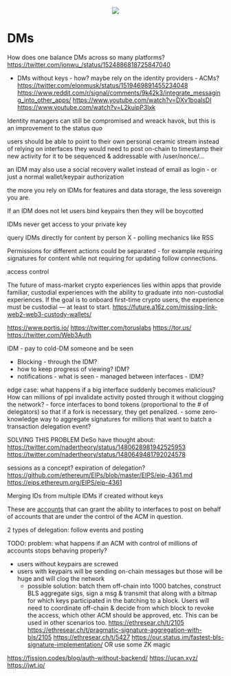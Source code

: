 <div style="text-align: center;">
    <img src="https://png.pngitem.com/pimgs/s/207-2073499_translate-platform-from-english-to-spanish-work-in.png">
</div>

# DMs

How does one balance DMs across so many platforms?
https://twitter.com/jonwu_/status/1524886818725847040

- DMs without keys - how?
    maybe rely on the identity providers - ACMs?
    https://twitter.com/elonmusk/status/1519469891455234048
    https://www.reddit.com/r/signal/comments/9k42k3/integrate_messaging_into_other_apps/
    https://www.youtube.com/watch?v=DXv1boalsDI
    https://www.youtube.com/watch?v=L2kuipP3lxk


Identity managers can still be compromised and wreack havok, but this is an improvement to the status quo

users should be able to point to their own personal ceramic stream instead of relying on interfaces
    they would need to post on-chain to timestamp their new activity for it to be sequenced & addressable with /user/nonce/...


an IDM may also use a social recovery wallet instead of email as login - or just a normal wallet/keypair authorization

the more you rely on IDMs for features and data storage, the less sovereign you are.


If an IDM does not let users bind keypairs then they will be boycotted

IDMs never get access to your private key


query IDMs directly for content by person X - polling mechanics like RSS


Permissions for different actions could be separated - for example requiring signatures for content while not requiring for updating follow connections.


access control

The future of mass-market crypto experiences lies within apps that provide familiar, custodial experiences with the ability to graduate into non-custodial experiences.
If the goal is to onboard first-time crypto users, the experience must be custodial — at least to start.
https://future.a16z.com/missing-link-web2-web3-custody-wallets/

https://www.portis.io/
https://twitter.com/toruslabs
    https://tor.us/
https://twitter.com/Web3Auth



IDM - pay to cold-DM someone and be seen


- Blocking - through the IDM?
- how to keep progress of viewing? IDM?
- notifications - what is seen - managed between interfaces - IDM?

edge case: what happens if a big interface suddenly becomes malicious? How can millions of ppl invalidate activity posted through it without clogging the network?
    - force interfaces to bond tokens (proportional to the # of delegators) so that if a fork is necessary, they get penalized.
    - some zero-knowledge way to aggregate signatures for millions that want to batch a transaction delegation event?


SOLVING THIS PROBLEM DeSo have thought about:
https://twitter.com/nadertheory/status/1480628981942525953
https://twitter.com/nadertheory/status/1480649481792024578


sessions as a concept? expiration of delegation?
https://github.com/ethereum/EIPs/blob/master/EIPS/eip-4361.md
https://eips.ethereum.org/EIPS/eip-4361



Merging IDs from multiple IDMs if created without keys





These are [accounts](accounts.md) that can grant the ability to interfaces to post on behalf of accounts that are under the control of the ACM in question.


2 types of delegation: follow events and posting


TODO: problem: what happens if an ACM with control of millions of accounts stops behaving properly?
- users without keypairs are screwed
- users with keypairs will be sending on-chain messages but those will be huge and will clog the network
    - possible solution: batch them off-chain into 1000 batches, construct BLS aggregate sigs, sign a msg & transmit that along with a bitmap for which keys participated in the batching to a block.
    Users will need to coordinate off-chain & decide from which block to revoke the access, which other ACM should be approved, etc. This can be used in other scenarios too.
    https://ethresear.ch/t/2105
    https://ethresear.ch/t/pragmatic-signature-aggregation-with-bls/2105
    https://ethresear.ch/t/5427
    https://our.status.im/fastest-bls-signature-implementation/
    OR use some ZK magic





https://fission.codes/blog/auth-without-backend/
https://ucan.xyz/
https://jwt.io/

